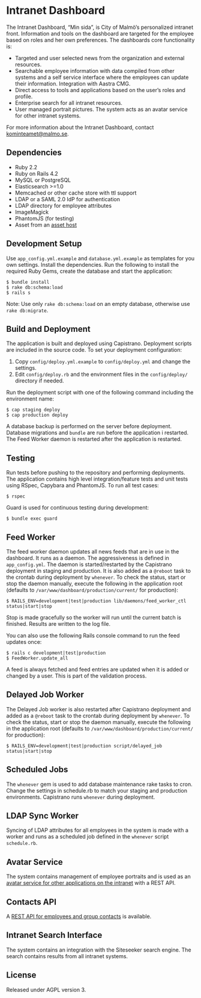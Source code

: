 # Intranet Dashboard

The Intranet Dashboard, “Min sida”, is City of Malmö’s personalized intranet front. Information and tools on the dashboard are targeted for the employee based on roles and her own preferences. The dashboards core functionality is:

* Targeted and user selected news from the organization and external resources.
* Searchable employee information with data compiled from other systems and a self service interface where the employees can update their information. Integration with Aastra CMG.
* Direct access to tools and applications based on the user’s roles and profile.
* Enterprise search for all intranet resources.
* User managed portrait pictures. The system acts as an avatar service for other intranet systems.

For more information about the Intranet Dashboard, contact kominteamet@malmo.se.

## Dependencies
* Ruby 2.2
* Ruby on Rails 4.2
* MySQL or PostgreSQL
* Elasticsearch >=1.0
* Memcached or other cache store with ttl support
* LDAP or a SAML 2.0 IdP for authentication
* LDAP directory for employee attributes
* ImageMagick
* PhantomJS (for testing)
* Asset from an [asset host](https://github.com/malmostad/intranet-assets)

## Development Setup
Use `app_config.yml.example` and `database.yml.example` as templates for you own settings. Install the dependencies. Run the following to install the required Ruby Gems, create the database and start the application:

```shell
$ bundle install
$ rake db:schema:load
$ rails s
```

Note: Use only `rake db:schema:load` on an empty database, otherwise use `rake db:migrate`.

## Build and Deployment
The application is built and deployed using Capistrano. Deployment scripts are included in the source code. To set your deployment configuration:

1. Copy `config/deploy.yml.example` to `config/deploy.yml` and change the settings.
2. Edit `config/deploy.rb` and the environment files in the `config/deploy/` directory if needed.

Run the deployment script with one of the following command including the environment name:

```
$ cap staging deploy
$ cap production deploy
```

A database backup is performed on the server before deployment. Database migrations and `bundle` are run before the application i restarted. The Feed Worker daemon is restarted after the application is restarted.

## Testing
Run tests before pushing to the repository and performing deployments. The application contains high level integration/feature tests and unit tests using RSpec, Capybara and PhantomJS. To run all test cases:

```shell
$ rspec
```

Guard is used for continuous testing during development:

```shell
$ bundle exec guard
```

## Feed Worker
The feed worker daemon updates all news feeds that are in use in the dashboard. It runs as a daemon. The aggressiveness is defined in `app_config.yml`. The daemon is started/restarted by the Capistrano deployment in staging and production. It is also added as a `@reboot` task to the crontab during deployment by `whenever`. To check the status, start or stop the daemon manually, execute the following in the application root (defaults to `/var/www/dashboard/production/current/` for production):

```shell
$ RAILS_ENV=development|test|production lib/daemons/feed_worker_ctl status|start|stop
```

Stop is made gracefully so the worker will run until the current batch is finished. Results are written to the log file.

You can also use the following Rails console command to run the feed updates once:

```shell
$ rails c development|test|production
$ FeedWorker.update_all
```

A feed is always fetched and feed entries are updated when it is added or changed by a user. This is part of the validation process.

## Delayed Job Worker
The Delayed Job worker is also restarted after Capistrano deployment and added as a `@reboot` task to the crontab during deployment by `whenever`. To check the status, start or stop the daemon manually, execute the following in the application root (defaults to `/var/www/dashboard/production/current/` for production):

```shell
$ RAILS_ENV=development|test|production script/delayed_job status|start|stop
```

## Scheduled Jobs
The `whenever` gem is used to add database maintenance rake tasks to cron. Change the settings in schedule.rb to match your staging and production environments. Capistrano runs `whenever` during deployment.

## LDAP Sync Worker
Syncing of LDAP attributes for all employees in the system is made with a worker and runs as a scheduled job defined in the `whenever` script `schedule.rb`.

## Avatar Service
The system contains management of employee portraits and is used as an [avatar service for other applications on the intranet](https://github.com/malmostad/intranet-dashboard/wiki/Avatar-Service-API-v1) with a REST API.

## Contacts API
A [REST API for employees and group contacts](https://github.com/malmostad/intranet-dashboard/wiki/Contacts-API-v1) is available.

## Intranet Search Interface
The system contains an integration with the Siteseeker search engine. The search contains results from all intranet systems.


## License
Released under AGPL version 3.
